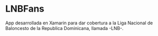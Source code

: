 # LNBFans

App desarrollada en Xamarin para dar cobertura a la Liga Nacional de Baloncesto de la Republica Dominicana, llamada -LNB-.
